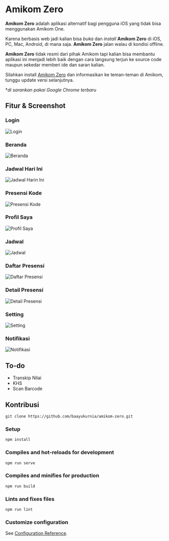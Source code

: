 # Amikom Zero
**Amikom Zero** adalah aplikasi alternatif bagi pengguna iOS yang tidak bisa menggunakan Amikom One.

Karena berbasis web jadi kalian bisa *buka* dan *install* **Amikom Zero** di iOS, PC, Mac, Android, di mana saja. **Amikom Zero** jalan walau di kondisi offline.

**Amikom Zero** tidak resmi dari pihak Amikom tapi kalian bisa membantu aplikasi ini menjadi lebih baik dengan cara langsung terjun ke source code maupun sekedar memberi ide dan saran kalian.

Silahkan install [Amikom Zero](https://az.bayukurnia.xyz) dan informasikan ke teman-teman di Amikom, tunggu update versi selanjutnya.

**di sarankan pakai Google Chrome terbaru*

## Fitur & Screenshot
### Login
![Login](https://github.com/baayukurnia/amikom-zero/blob/master/screenshots/login.jpg?raw=true)

### Beranda
![Beranda](https://github.com/baayukurnia/amikom-zero/blob/master/screenshots/home.jpg?raw=true)

### Jadwal Hari Ini
![Jadwal Harin Ini](https://github.com/baayukurnia/amikom-zero/blob/master/screenshots/jadwal-hari-ini.jpg?raw=true)

### Presensi Kode
![Presensi Kode](https://github.com/baayukurnia/amikom-zero/blob/master/screenshots/presensi-kode.jpg?raw=true)

### Profil Saya
![Profil Saya](https://github.com/baayukurnia/amikom-zero/blob/master/screenshots/profil.jpg?raw=true)

### Jadwal
![Jadwal](https://github.com/baayukurnia/amikom-zero/blob/master/screenshots/jadwal.jpg?raw=true)

### Daftar Presensi
![Daftar Presensi](https://github.com/baayukurnia/amikom-zero/blob/master/screenshots/presensi.jpg?raw=true)

### Detail Presensi
![Detail Presensi](https://github.com/baayukurnia/amikom-zero/blob/master/screenshots/detail-presensi.jpg?raw=true)

### Setting
![Setting](https://github.com/baayukurnia/amikom-zero/blob/master/screenshots/setting.jpg?raw=true)

### Notifikasi
![Notifikasi](https://github.com/baayukurnia/amikom-zero/blob/master/screenshots/notifikasi.jpg?raw=true)


## To-do
* Transkip Nilai
* KHS
* Scan Barcode


## Kontribusi
```
git clone https://github.com/baayukurnia/amikom-zero.git
```

### Setup
```
npm install
```

### Compiles and hot-reloads for development
```
npm run serve
```

### Compiles and minifies for production
```
npm run build
```

### Lints and fixes files
```
npm run lint
```

### Customize configuration
See [Configuration Reference](https://cli.vuejs.org/config/).
